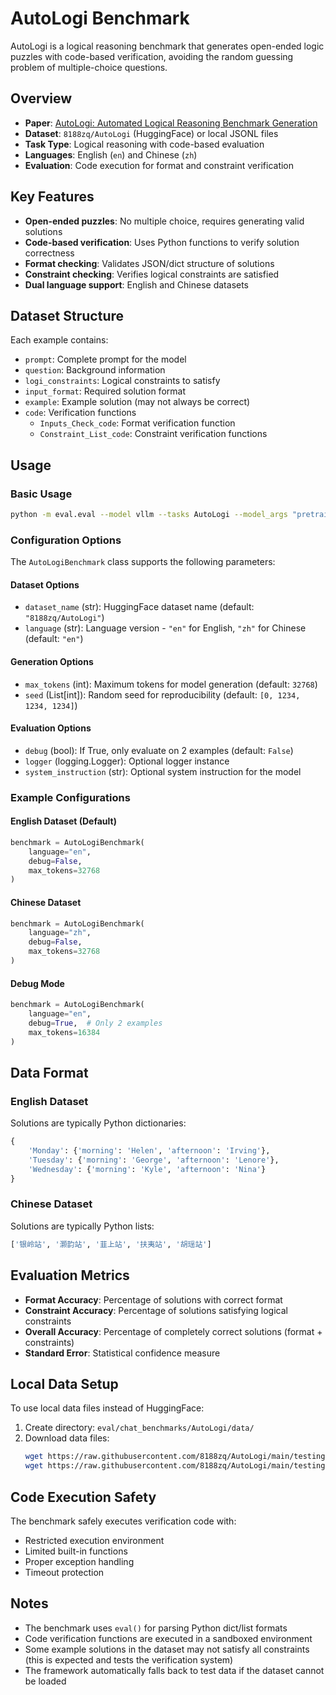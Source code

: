 # AutoLogi Benchmark

AutoLogi is a logical reasoning benchmark that generates open-ended logic puzzles with code-based verification, avoiding the random guessing problem of multiple-choice questions.

## Overview

- **Paper**: [AutoLogi: Automated Logical Reasoning Benchmark Generation](https://arxiv.org/abs/2502.16906)
- **Dataset**: `8188zq/AutoLogi` (HuggingFace) or local JSONL files
- **Task Type**: Logical reasoning with code-based evaluation
- **Languages**: English (`en`) and Chinese (`zh`)
- **Evaluation**: Code execution for format and constraint verification

## Key Features

- **Open-ended puzzles**: No multiple choice, requires generating valid solutions
- **Code-based verification**: Uses Python functions to verify solution correctness
- **Format checking**: Validates JSON/dict structure of solutions
- **Constraint checking**: Verifies logical constraints are satisfied
- **Dual language support**: English and Chinese datasets

## Dataset Structure

Each example contains:
- `prompt`: Complete prompt for the model
- `question`: Background information
- `logi_constraints`: Logical constraints to satisfy
- `input_format`: Required solution format
- `example`: Example solution (may not always be correct)
- `code`: Verification functions
  - `Inputs_Check_code`: Format verification function
  - `Constraint_List_code`: Constraint verification functions

## Usage

### Basic Usage

```bash
python -m eval.eval --model vllm --tasks AutoLogi --model_args "pretrained=MODEL_NAME" --batch_size auto --output_path logs
```

### Configuration Options

The `AutoLogiBenchmark` class supports the following parameters:

#### Dataset Options
- `dataset_name` (str): HuggingFace dataset name (default: `"8188zq/AutoLogi"`)
- `language` (str): Language version - `"en"` for English, `"zh"` for Chinese (default: `"en"`)

#### Generation Options
- `max_tokens` (int): Maximum tokens for model generation (default: `32768`)
- `seed` (List[int]): Random seed for reproducibility (default: `[0, 1234, 1234, 1234]`)

#### Evaluation Options
- `debug` (bool): If True, only evaluate on 2 examples (default: `False`)
- `logger` (logging.Logger): Optional logger instance
- `system_instruction` (str): Optional system instruction for the model

### Example Configurations

#### English Dataset (Default)
```python
benchmark = AutoLogiBenchmark(
    language="en",
    debug=False,
    max_tokens=32768
)
```

#### Chinese Dataset
```python
benchmark = AutoLogiBenchmark(
    language="zh",
    debug=False,
    max_tokens=32768
)
```

#### Debug Mode
```python
benchmark = AutoLogiBenchmark(
    language="en",
    debug=True,  # Only 2 examples
    max_tokens=16384
)
```

## Data Format

### English Dataset
Solutions are typically Python dictionaries:
```python
{
    'Monday': {'morning': 'Helen', 'afternoon': 'Irving'}, 
    'Tuesday': {'morning': 'George', 'afternoon': 'Lenore'}, 
    'Wednesday': {'morning': 'Kyle', 'afternoon': 'Nina'}
}
```

### Chinese Dataset
Solutions are typically Python lists:
```python
['银岭站', '灏韵站', '韮上站', '扶夷站', '胡瑶站']
```

## Evaluation Metrics

- **Format Accuracy**: Percentage of solutions with correct format
- **Constraint Accuracy**: Percentage of solutions satisfying logical constraints
- **Overall Accuracy**: Percentage of completely correct solutions (format + constraints)
- **Standard Error**: Statistical confidence measure

## Local Data Setup

To use local data files instead of HuggingFace:

1. Create directory: `eval/chat_benchmarks/AutoLogi/data/`
2. Download data files:
   ```bash
   wget https://raw.githubusercontent.com/8188zq/AutoLogi/main/testing-data/AutoLogi_en.jsonl
   wget https://raw.githubusercontent.com/8188zq/AutoLogi/main/testing-data/AutoLogi_cn.jsonl
   ```

## Code Execution Safety

The benchmark safely executes verification code with:
- Restricted execution environment
- Limited built-in functions
- Proper exception handling
- Timeout protection

## Notes

- The benchmark uses `eval()` for parsing Python dict/list formats
- Code verification functions are executed in a sandboxed environment
- Some example solutions in the dataset may not satisfy all constraints (this is expected and tests the verification system)
- The framework automatically falls back to test data if the dataset cannot be loaded
